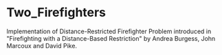 # Two_Firefighters
Implementation of Distance-Restricted Firefighter Problem introduced in "Firefighting with a Distance-Based Restriction" by Andrea Burgess, John Marcoux and David Pike. 
